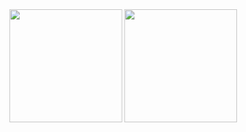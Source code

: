 <a style="text-decoration: none;" href="https://github.com/sn0w12">
  <img style="height: 200px;" align="center" src="https://github-readme-stats.vercel.app/api?username=sn0w12&theme=github_dark" />
</a>
<a style="text-decoration: none;" href="https://github.com/sn0w12">
  <img style="height: 200px;" align="center" src="https://github-readme-stats.vercel.app/api/top-langs?username=sn0w12&layout=compact&langs_count=8&card_width=320&exclude_repo=github-readme-stats&theme=github_dark" />
</a>
